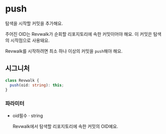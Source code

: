 # push

탐색을 시작할 커밋을 추가해요.

주어진 OID는 Revwalk가 순회할 리포지토리에 속한 커밋이어야 해요. 이 커밋은 탐색의 시작점으로 사용돼요.  

Revwalk를 시작하려면 최소 하나 이상의 커밋을 `push`해야 해요.

## 시그니처

```ts
class Revwalk {
  push(oid: string): this;
}
```

### 파라미터

<ul class="param-ul">
  <li class="param-li param-li-root">
    <span class="param-name">oid</span><span class="param-required">필수</span>&nbsp;·&nbsp;<span class="param-type">string</span>
    <br>
    <p class="param-description">Revwalk에서 탐색할 리포지토리에 속한 커밋의 OID예요.</p>
  </li>
</ul>